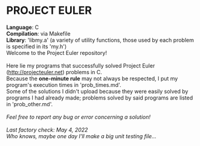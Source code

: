 # PROJECT EULER

<b>Language</b>: C<br/>
<b>Compilation</b>: via Makefile<br/>
<b>Library</b>: 'libmy.a' (a variety of utility functions, those used by each problem is specified in its 'my.h')
<br/>
Welcome to the Project Euler repository!<br/>
<br/>
Here lie my programs that successfully solved Project Euler (http://projecteuler.net) problems in C.<br/>
Because the <b>one-minute rule</b> may not always be respected, I put my program's execution times in 'prob_times.md'.<br/>
Some of the solutions I didn't upload because they were easily solved by programs I had already made; problems solved by said programs are listed in 'prob_other.md'.<br/>
<br/>
<i>Feel free to report any bug or error concerning a solution!</i><br/>
<br/>
<i>Last factory check: May 4, 2022</i><br/>
<i>Who knows, maybe one day I'll make a big unit testing file...</i>
